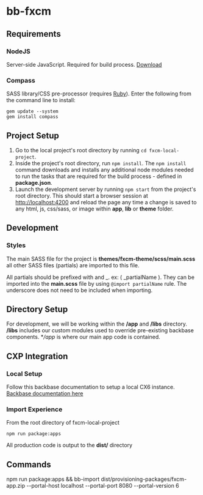# bb-fxcm

Requirements
------------

### NodeJS
Server-side JavaScript. Required for build process. [Download]('http://nodejs.org/download/')

### Compass
SASS library/CSS pre-processor (requires [Ruby]('https://www.ruby-lang.org/en/downloads/')). Enter the following from the command line to install:
````
gem update --system
gem install compass
````


Project Setup
-------------

1. Go to the local project's root directory by running `cd fxcm-local-project`.
2. Inside the project's root directory, run `npm install`. The `npm install` command downloads and installs any additional node modules needed to run the tasks that are required for the build process - defined in **package.json**.
3. Launch the development server by running `npm start` from the project's root directory. This should start a browser session at [http://localhost:4200]('http://localhost:4200') and reload the page any time a change is saved to any html, js, css/sass, or image within **app**, **lib** or **theme** folder.


Development
-----------

### Styles
The main SASS file for the project is **themes/fxcm-theme/scss/main.scss** all other SASS files (partials) are imported to this file.

All partials should be prefixed with and _. ex: ( _partialName ). They can be imported into the **main.scss** file by using `@import partialName` rule. The underscore does not need to be included when importing.


Directory Setup
-----------

For development, we will be working within the **/app** and **/libs** directory. **/libs** includes our custom modules used to override pre-existing backbase components. **/app* is where our main app code is contained. 


CXP Integration
-----------

### Local Setup 
Follow this backbase documentation to setup a local CX6 instance. [Backbase documentation here]('https://community.backbase.com/documentation/forms/latest/prepare_local_dev_env')

### Import Experience
From the root directory of fxcm-local-project 
```
npm run package:apps
```
All production code is output to the **dist/** directory





## Commands 
npm run package:apps && bb-import dist/provisioning-packages/fxcm-app.zip --portal-host localhost --portal-port 8080 --portal-version 6